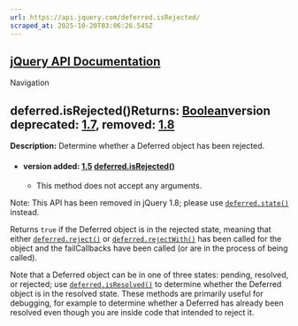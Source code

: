 ```yaml
---
url: https://api.jquery.com/deferred.isRejected/
scraped_at: 2025-10-20T03:06:26.545Z
---
```


## [jQuery API Documentation](https://jquery.com/ "jQuery API Documentation")

Navigation

## deferred.isRejected()Returns: [Boolean](http://api.jquery.com/Types/\#Boolean)version deprecated: [1.7](https://api.jquery.com/category/version/1.7/), removed: [1.8](https://api.jquery.com/category/version/1.8/)

**Description:** Determine whether a Deferred object has been rejected.

- #### version added: [1.5](https://api.jquery.com/category/version/1.5/) [deferred.isRejected()](https://api.jquery.com/deferred.isRejected/\#deferred-isRejected)

  - This method does not accept any arguments.

Note: This API has been removed in jQuery 1.8; please use [`deferred.state()`](https://api.jquery.com/deferred.state/) instead.

Returns `true` if the Deferred object is in the rejected state, meaning that either [`deferred.reject()`](https://api.jquery.com/deferred.reject/) or [`deferred.rejectWith()`](https://api.jquery.com/deferred.rejectWith/) has been called for the object and the failCallbacks have been called (or are in the process of being called).

Note that a Deferred object can be in one of three states: pending, resolved, or rejected; use [`deferred.isResolved()`](https://api.jquery.com/deferred.isResolved/) to determine whether the Deferred object is in the resolved state. These methods are primarily useful for debugging, for example to determine whether a Deferred has already been resolved even though you are inside code that intended to reject it.